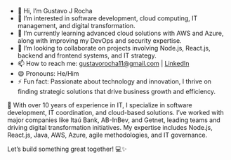 - 👋 Hi, I’m Gustavo J Rocha
- 👀 I’m interested in software development, cloud computing, IT management, and digital transformation.
- 🌱 I’m currently learning advanced cloud solutions with AWS and Azure, along with improving my DevOps and security expertise.
- 💞️ I’m looking to collaborate on projects involving Node.js, React.js, backend and frontend systems, and IT strategy.
- 📫 How to reach me: [gustavorocha11@gmail.com](mailto:gustavorocha11@gmail.com) | [LinkedIn](https://www.linkedin.com/in/gustavo-rocha-itspecialist/)
- 😄 Pronouns: He/Him
- ⚡ Fun fact: Passionate about technology and innovation, I thrive on finding strategic solutions that drive business growth and efficiency.

🚀 With over 10 years of experience in IT, I specialize in software development, IT coordination, and cloud-based solutions. I’ve worked with major companies like Itaú Bank, AB-InBev, and Getnet, leading teams and driving digital transformation initiatives. My expertise includes Node.js, React.js, Java, AWS, Azure, agile methodologies, and IT governance.

Let’s build something great together! 💻✨


<!---
gusrocha11/gusrocha11 is a ✨ special ✨ repository because its `README.md` (this file) appears on your GitHub profile.
You can click the Preview link to take a look at your changes.
--->

